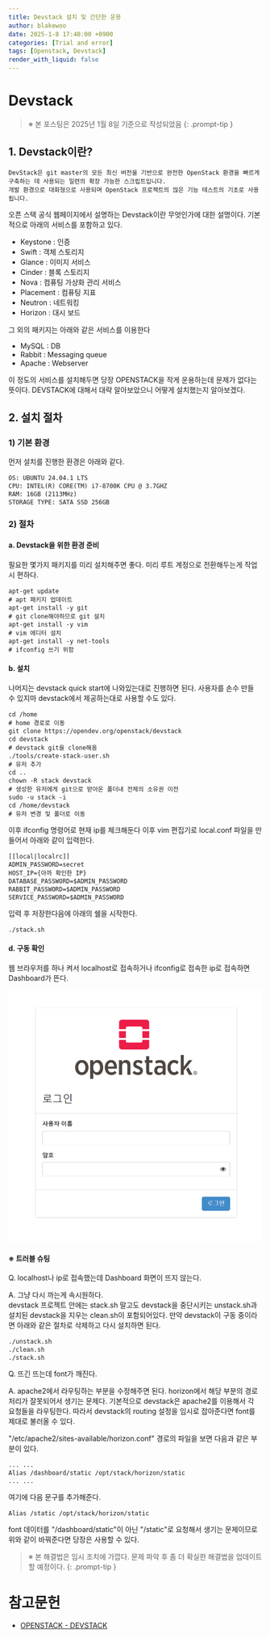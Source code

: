 ```yaml
---
title: Devstack 설치 및 간단한 운용
author: blakewoo
date: 2025-1-8 17:40:00 +0900
categories: [Trial and error]
tags: [Openstack, Devstack] 
render_with_liquid: false
---
```


# Devstack

> ※ 본 포스팅은 2025년 1월 8일 기준으로 작성되었음
{: .prompt-tip }

## 1. Devstack이란?
```
DevStack은 git master의 모든 최신 버전을 기반으로 완전한 OpenStack 환경을 빠르게 구축하는 데 사용되는 일련의 확장 가능한 스크립트입니다.
개발 환경으로 대화형으로 사용되며 OpenStack 프로젝트의 많은 기능 테스트의 기초로 사용됩니다.
```

오픈 스택 공식 웹페이지에서 설명하는 Devstack이란 무엇인가에 대한 설명이다. 기본적으로 아래의 서비스를 포함하고 있다.
- Keystone : 인증
- Swift : 객체 스토리지
- Glance : 이미지 서비스
- Cinder : 블록 스토리지
- Nova : 컴퓨팅 가상화 관리 서비스
- Placement : 컴퓨팅 지표
- Neutron : 네트워킹
- Horizon : 대시 보드

그 외의 패키지는 아래와 같은 서비스를 이용한다
- MySQL : DB 
- Rabbit : Messaging queue
- Apache : Webserver

이 정도의 서비스를 설치해두면 당장 OPENSTACK을 작게 운용하는데 문제가 없다는 뜻이다.
DEVSTACK에 대해서 대략 알아보았으니 어떻게 설치했는지 알아보겠다.

## 2. 설치 절차

### 1) 기본 환경
먼저 설치를 진행한 환경은 아래와 같다.
```
OS: UBUNTU 24.04.1 LTS
CPU: INTEL(R) CORE(TM) i7-8700K CPU @ 3.7GHZ 
RAM: 16GB (2113MHz)
STORAGE TYPE: SATA SSD 256GB
```

### 2) 절차

#### a. Devstack을 위한 환경 준비
필요한 몇가지 패키지를 미리 설치해주면 좋다.
미리 루트 계정으로 전환해두는게 작업시 편하다.
```shell
apt-get update
# apt 패키지 업데이트
apt-get install -y git
# git clone해야하므로 git 설치
apt-get install -y vim
# vim 에디터 설치
apt-get install -y net-tools
# ifconfig 쓰기 위함
```

#### b. 설치
나머지는 devstack quick start에 나와있는대로 진행하면 된다.
사용자를 손수 만들 수 있지마 devstack에서 제공하는대로 사용할 수도 있다.
```shell
cd /home
# home 경로로 이동
git clone https://opendev.org/openstack/devstack
cd devstack
# devstack git을 clone해옴
./tools/create-stack-user.sh
# 유저 추가
cd ..
chown -R stack devstack
# 생성한 유저에게 git으로 받아온 폴더내 전체의 소유권 이전
sudo -u stack -i
cd /home/devstack
# 유저 변경 및 폴더로 이동
```

이후 ifconfig 명령어로 현재 ip를 체크해둔다
이후 vim 편집기로 local.conf 파일을 만들어서 아래와 같이 입력한다.
```
[[local|localrc]]
ADMIN_PASSWORD=secret
HOST_IP={아까 확인한 IP}
DATABASE_PASSWORD=$ADMIN_PASSWORD
RABBIT_PASSWORD=$ADMIN_PASSWORD
SERVICE_PASSWORD=$ADMIN_PASSWORD
```

입력 후 저장한다음에 아래의 쉘을 시작한다. 

```
./stack.sh
```

#### d. 구동 확인

웹 브라우저를 하나 켜서 localhost로 접속하거나 ifconfig로 접속한 ip로 접속하면 Dashboard가 뜬다.

![img.png](/assets/blog/trial_error/devstack/install/img.png)

#### ※ 트러블 슈팅

Q. localhost나 ip로 접속했는데 Dashboard 화면이 뜨지 않는다.   

A. 그냥 다시 까는게 속시원하다.   
devstack 프로젝트 안에는 stack.sh 말고도 devstack을 중단시키는 unstack.sh과
설치된 devstack을 지우는 clean.sh이 포함되어있다.
만약 devstack이 구동 중이라면 아래와 같은 절차로 삭제하고 다시 설치하면 된다.
```shell
./unstack.sh
./clean.sh
./stack.sh
```

Q. 뜨긴 뜨는데 font가 깨진다.

A. apache2에서 라우팅하는 부분을 수정해주면 된다.
horizon에서 해당 부분의 경로처리가 잘못되어서 생기는 문제다.
기본적으로 devstack은 apache2를 이용해서 각 요청들을 라우팅한다.
따라서 devstack의 routing 설정을 임시로 잡아준다면 font를 제대로 불러올 수 있다.

"/etc/apache2/sites-available/horizon.conf" 경로의 파일을 보면 다음과 같은 부분이 있다.

```
... ...
Alias /dashboard/static /opt/stack/horizon/static
... ...
```

여기에 다음 문구를 추가해준다.

```
Alias /static /opt/stack/horizon/static
```

font 데이터를 "/dashboard/static"이 아닌 "/static"로 요청해서 생기는 문제이므로
위와 같이 바꿔준다면 당장은 사용할 수 있다.

> ※ 본 해결법은 임시 조치에 가깝다. 문제 파악 후 좀 더 확실한 해결법을 업데이트 할 예정이다.
{: .prompt-tip }


# 참고문헌
- [OPENSTACK - DEVSTACK](https://docs.openstack.org/devstack/latest/index.html)
